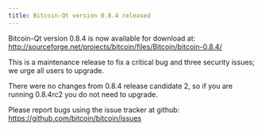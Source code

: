 ```yaml
---
title: Bitcoin-Qt version 0.8.4 released
---
```

Bitcoin-Qt version 0.8.4 is now available for download at:
<http://sourceforge.net/projects/bitcoin/files/Bitcoin/bitcoin-0.8.4/>

This is a maintenance release to fix a critical bug and three
security issues; we urge all users to upgrade.

There were no changes from 0.8.4 release candidate 2, so if you are running
0.8.4rc2 you do not need to upgrade.

Please report bugs using the issue tracker at github:
<https://github.com/bitcoin/bitcoin/issues>
